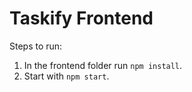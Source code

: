 # Taskify Frontend

Steps to run:
1. In the frontend folder run `npm install`.
2. Start with `npm start`.